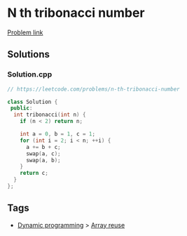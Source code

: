 # N th tribonacci number

[Problem link](https://leetcode.com/problems/n-th-tribonacci-number)

## Solutions


### Solution.cpp
```cpp
// https://leetcode.com/problems/n-th-tribonacci-number

class Solution {
 public:
  int tribonacci(int n) {
    if (n < 2) return n;

    int a = 0, b = 1, c = 1;
    for (int i = 2; i < n; ++i) {
      a += b + c;
      swap(a, c);
      swap(a, b);
    }
    return c;
  }
};
```
## Tags

* [Dynamic programming](/Collections/dynamic-programming.md#dynamic-programming) > [Array reuse](/Collections/dynamic-programming.md#array-reuse)
